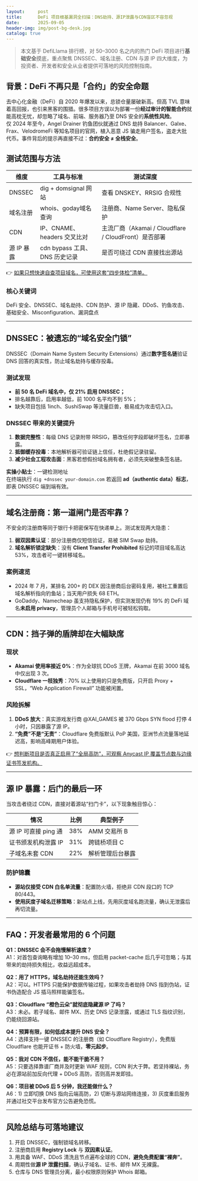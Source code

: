 ```yaml
---
layout:     post
title:      DeFi 项目根基漏洞全扫描：DNS劫持、源IP泄露与CDN盲区不容忽视
date:       2025-09-05
header-img: img/post-bg-desk.jpg
catalog: true
---
```


> 本文基于 DefiLlama 排行榜，对 50–3000 名之内的热门 DeFi 项目进行**基础安全**摸底，重点聚焦 DNSSEC、域名注册、CDN 与源 IP 四大维度，为投资者、开发者和安全从业者提供可落地的风险控制指南。

## 背景：DeFi 不再只是「合约」的安全命题
去中心化金融（DeFi）自 2020 年爆发以来，总锁仓量屡破新高。但高 TVL 意味着高回报，也引来黑客的围猎。很多项目方误以为部署一份**经过审计的智能合约**就能高枕无忧，却忽略了域名、前端、服务器乃至 DNS 安全的**系统性风险**。  
仅 2024 年至今，Angel Drainer 钓鱼团伙就通过 DNS 劫持 Balancer、Galxe、Frax、VelodromeFi 等知名项目的官网，植入恶意 JS 骗走用户签名，盗走大批代币。事件背后的提示再直接不过：**合约安全 ≠ 全栈安全**。

## 测试范围与方法
| 维度 | 工具与标准 | 测试深度 |
|---|---|---|
| DNSSEC | dig + domsignal 网站 | 查看 DNSKEY、RRSIG 合规性 |
| 域名注册 | whois、goday域名查询 | 注册商、Name Server、隐私保护 |
| CDN | IP、CNAME、headers 交叉比对 | 主流厂商（Akamai / Cloudflare / CloudFront）是否部署 |
| 源 IP 暴露 | cdn bypass 工具、DNS 历史记录 | 是否可绕过 CDN 直接找出源站 |

👉 [如果只想快速自查项目域名，可使用这套“四步体检”清单。](https://okxdog.com/)

### 核心关键词
DeFi 安全、DNSSEC、域名劫持、CDN 防护、源 IP 隐藏、DDoS、钓鱼攻击、基础安全、Misconfiguration、漏洞盘点

---

## DNSSEC：被遗忘的“域名安全门锁”
DNSSEC（Domain Name System Security Extensions）通过**数字签名链**验证 DNS 回答的真实性，防止域名劫持与缓存投毒。

### 测试发现
- **前 50 名 DeFi 域名中，仅 21% 启用 DNSSEC；**  
- 排名越靠后，启用率越低，前 1000 名平均不到 5%；  
- 缺失项目包括 1inch、SushiSwap 等流量巨兽，极易成为攻击切入口。

### DNSSEC 带来的关键提升
1. **数据完整性**：每级 DNS 记录附带 RRSIG，篡改任何字段即破坏签名，立即暴露。  
2. **抵御缓存投毒**：本地解析器可验证链上信任，杜绝假记录驻留。  
3. **减少社会工程攻击面**：黑客若想假扮域名拥有者，必须先突破整条签名链。

**实操小贴士**：一键检测地址  
在终端执行 `dig +dnssec your-domain.com` 若返回 **ad（authentic data）标志**，即表 DNSSEC 端到端有效。

---

## 域名注册商：第一道闸门是否牢靠？
不安全的注册商等同于银行卡把密保写在快递单上。测试发现两大隐患：

1. **弱双因素认证**：部分注册商仅短信验证，易被 SIM Swap 劫持。  
2. **域名解析锁定缺失**：没有 **Client Transfer Prohibited** 标记的项目域名高达 53%，攻击者可一键转移域名。

### 案例速览
- 2024 年 7 月，某排名 200+ 的 DEX 因注册商后台密码复用，被社工重置后域名解析指向钓鱼站；当天用户损失 68 ETH。  
- GoDaddy、Namecheap 虽支持隐私保护，但实测发现仍有 19% 的 DeFi 域名**未启用 privacy**，管理员个人邮箱与手机号可被轻松钩取。

---

## CDN：挡子弹的盾牌却在大幅缺席
### 现状
- **Akamai 使用率接近 0%**：作为全球抗 DDoS 王牌，Akamai 在前 3000 域名中仅出现 3 次。  
- **Cloudflare 一枝独秀**：70% 以上使用的只是免费版，只开启 Proxy + SSL，“Web Application Firewall” 功能被闲置。  

### 风险拆解
1. **DDoS 放大**：真实游戏发行商 @XAI_GAMES 被 370 Gbps SYN flood 打停 4 小时，只因暴露了源 IP。  
2. **“免费”不是“无责”**：Cloudflare 免费版默认 PoP 美国，亚洲节点流量落地延迟高，影响高峰期用户体验。  

👉 [想判断项目是否真正启用了“全局高防”，可观察 Anycast IP 覆盖节点数与边缘证书签发机构。](https://okxdog.com/)

---

## 源 IP 暴露：后门的最后一环
当攻击者绕过 CDN，直接对着源站“扫门卡”，以下现象触目惊心：

| 情况 | 比例 | 典型例子 |
|---|---|---|
| 源 IP 可直接 ping 通 | 38% | AMM 交易所 B |
| 证书颁发机构泄露 IP | 31% | 跨链桥项目 C |
| 子域名未套 CDN | 22% | 解析管理后台暴露 |

### 防护锦囊
- **源站仅接受 CDN 白名单流量**：配置防火墙，拒绝非 CDN 段口的 TCP 80/443。  
- **使用灰度子域名迁移策略**：新站点上线，先用灰度域名跑流量，确认无泄露后再切流量。  

---

## FAQ：开发者最常用的 6 个问题

**Q1：DNSSEC 会不会拖慢解析速度？**  
A1：对首包查询略有增加 10–30 ms，但启用 packet-cache 后几乎可忽略；与其带来的劫持损失相比，收益远超成本。

**Q2：用了 HTTPS，域名劫持还能生效吗？**  
A2：可以。HTTPS 只能保护数据传输过程，如果攻击者劫持 DNS 指到伪站，证书伪造配合 JS 插马照样能骗签名。

**Q3：Cloudflare “橙色云朵”就彻底隐藏源 IP 了吗？**  
A3：未必。若子域名、邮件 MX、历史 DNS 记录泄露，或通过 TLS 指纹识别，仍能绕回源站。

**Q4：预算有限，如何低成本提升 DNS 安全？**  
A4：选择支持一键 DNSSEC 的注册商（如 Cloudflare Registry），免费版 Cloudflare 也能开证书 + 防火墙，**零元起步**。  

**Q5：我对 CDN 不信任，能不能干脆不用？**  
A5：只要选择靠谱厂商并及时更新 WAF 规则，CDN 利大于弊。若坚持裸站，务必在源站前加反向代理 + DDoS 高防，否则高并发即挂。  

**Q6：项目被 DDoS 后 5 分钟，我还能做什么？**  
A6：1) 立即切换 DNS 指向云端高防，2) 切断与源站网络连接，3) 灰度重启服务并通过社交平台发布官方公告避免恐慌。

---

## 风险总结与可落地建议
1. 开启 DNSSEC，强制锁域名转移。  
2. 注册商启用 **Registry Lock** 与 **双因素认证**。  
3. 用具备 WAF、DDoS 清洗且节点遍布全球的 CDN，**避免免费配置“裸奔”**。  
4. 周期性做**源 IP 泄露扫描**，确认子域名、证书、邮件 MX 无裸露。  
5. 仓库与 DNS 管理员分离，最小权限原则保护 Whois 邮箱。